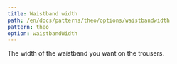 ```yaml
---
title: Waistband width
path: /en/docs/patterns/theo/options/waistbandwidth
pattern: theo
option: waistbandWidth
---
```


The width of the waistband you want on the trousers.
